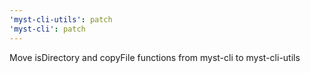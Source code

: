 ```yaml
---
'myst-cli-utils': patch
'myst-cli': patch
---
```


Move isDirectory and copyFile functions from myst-cli to myst-cli-utils

